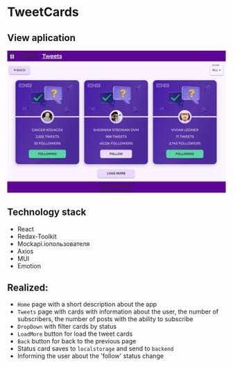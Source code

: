 # **TweetCards**

## **View aplication**

![Screnshot view aplication](/src/screenshots/tweetCards.jpg)

## Technology stack

- React
- Redax-Toolkit
- Mockapi.ioпользователя
- Axios
- MUI
- Emotion

## Realized:

- `Home` page with a short description about the app
- `Tweets` page with cards with information about the user, the number of subscribers, the number of posts with the ability to subscribe
- `DropDown` with filter cards by status
- `LoadMore` button for load the tweet cards
- `Back` button for back to the previous page
- Status card saves to `localstorage` and send to `backend`
- Informing the user about the 'follow' status change
